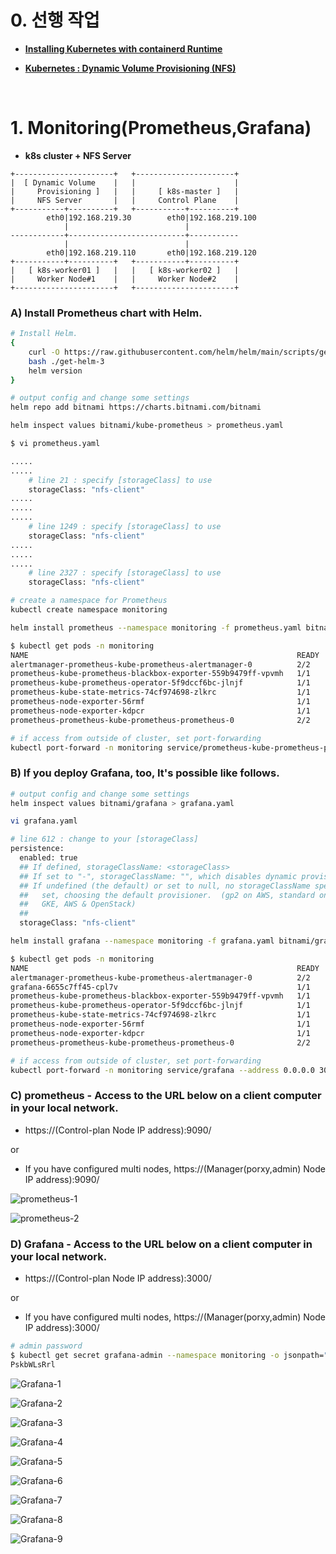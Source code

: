 # 0. 선행 작업

- [**Installing Kubernetes with containerd Runtime**](https://github.com/revenge1005/k8s-cluster-setup/tree/main/02.%20Container%20runtime/02-02.%20containerd)

- [**Kubernetes : Dynamic Volume Provisioning (NFS)**](https://github.com/revenge1005/k8s-cluster-setup/tree/main/05.%20Dynamic%20Volume%20Provisioning/05-01.%20NFS)

<BR>

# 1. Monitoring(Prometheus,Grafana)

- **k8s cluster + NFS Server**

```
+----------------------+   +----------------------+
|  [ Dynamic Volume    |   |                      |
|     Provisioning ]   |   |     [ k8s-master ]   |
|     NFS Server       |   |     Control Plane    |
+-----------+----------+   +-----------+----------+
        eth0|192.168.219.30        eth0|192.168.219.100
            |                          |
------------+--------------------------+-----------
            |                          |
        eth0|192.168.219.110       eth0|192.168.219.120
+-----------+----------+   +-----------+----------+
|   [ k8s-worker01 ]   |   |   [ k8s-worker02 ]   |
|     Worker Node#1    |   |     Worker Node#2    |
+----------------------+   +----------------------+
```

### A) Install Prometheus chart with Helm.

```bash
# Install Helm.
{
    curl -O https://raw.githubusercontent.com/helm/helm/main/scripts/get-helm-3
    bash ./get-helm-3
    helm version
}
```

```bash
# output config and change some settings
helm repo add bitnami https://charts.bitnami.com/bitnami

helm inspect values bitnami/kube-prometheus > prometheus.yaml
```

```bash
$ vi prometheus.yaml

.....
.....
    # line 21 : specify [storageClass] to use
    storageClass: "nfs-client"
.....
.....
.....
    # line 1249 : specify [storageClass] to use
    storageClass: "nfs-client"
.....
.....
.....
    # line 2327 : specify [storageClass] to use
    storageClass: "nfs-client"
```

```bash
# create a namespace for Prometheus
kubectl create namespace monitoring

helm install prometheus --namespace monitoring -f prometheus.yaml bitnami/kube-prometheus
```

```bash
$ kubectl get pods -n monitoring
NAME                                                            READY   STATUS    RESTARTS   AGE
alertmanager-prometheus-kube-prometheus-alertmanager-0          2/2     Running   0          104s
prometheus-kube-prometheus-blackbox-exporter-559b9479ff-vpvmh   1/1     Running   0          2m22s
prometheus-kube-prometheus-operator-5f9dccf6bc-jlnjf            1/1     Running   0          2m22s
prometheus-kube-state-metrics-74cf974698-zlkrc                  1/1     Running   0          2m22s
prometheus-node-exporter-56rmf                                  1/1     Running   0          2m22s
prometheus-node-exporter-kdpcr                                  1/1     Running   0          2m22s
prometheus-prometheus-kube-prometheus-prometheus-0              2/2     Running   0          104s
```

```bash
# if access from outside of cluster, set port-forwarding
kubectl port-forward -n monitoring service/prometheus-kube-prometheus-prometheus --address 0.0.0.0 9090:9090 &
```

### B) If you deploy Grafana, too, It's possible like follows.

```bash
# output config and change some settings
helm inspect values bitnami/grafana > grafana.yaml
```

```bash
vi grafana.yaml

# line 612 : change to your [storageClass]
persistence:
  enabled: true
  ## If defined, storageClassName: <storageClass>
  ## If set to "-", storageClassName: "", which disables dynamic provisioning
  ## If undefined (the default) or set to null, no storageClassName spec is
  ##   set, choosing the default provisioner.  (gp2 on AWS, standard on
  ##   GKE, AWS & OpenStack)
  ##
  storageClass: "nfs-client"
```

```bash
helm install grafana --namespace monitoring -f grafana.yaml bitnami/grafana
```

```bash
$ kubectl get pods -n monitoring
NAME                                                            READY   STATUS    RESTARTS   AGE
alertmanager-prometheus-kube-prometheus-alertmanager-0          2/2     Running   0          4m31s
grafana-6655c7ff45-cpl7v                                        1/1     Running   0          97s  # <- grafana
prometheus-kube-prometheus-blackbox-exporter-559b9479ff-vpvmh   1/1     Running   0          5m9s
prometheus-kube-prometheus-operator-5f9dccf6bc-jlnjf            1/1     Running   0          5m9s
prometheus-kube-state-metrics-74cf974698-zlkrc                  1/1     Running   0          5m9s
prometheus-node-exporter-56rmf                                  1/1     Running   0          5m9s
prometheus-node-exporter-kdpcr                                  1/1     Running   0          5m9s
prometheus-prometheus-kube-prometheus-prometheus-0              2/2     Running   0          4m31s
```

```bash
# if access from outside of cluster, set port-forwarding
kubectl port-forward -n monitoring service/grafana --address 0.0.0.0 3000:3000 &
```

### C) prometheus - Access to the URL below on a client computer in your local network.

- https://(Control-plan Node IP address):9090/

or

- If you have configured multi nodes, https://(Manager(porxy,admin) Node IP address):9090/

![prometheus-1]()

![prometheus-2]()

### D) Grafana - Access to the URL below on a client computer in your local network.

- https://(Control-plan Node IP address):3000/

or

- If you have configured multi nodes, https://(Manager(porxy,admin) Node IP address):3000/

```bash
# admin password
$ kubectl get secret grafana-admin --namespace monitoring -o jsonpath="{.data.GF_SECURITY_ADMIN_PASSWORD}" | base64 -d
PskbWLsRrl
```

![Grafana-1]()

![Grafana-2]()

![Grafana-3]()

![Grafana-4]()

![Grafana-5]()

![Grafana-6]()

![Grafana-7]()

![Grafana-8]()

![Grafana-9]()